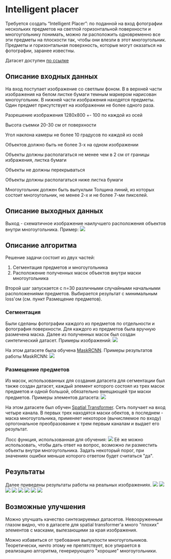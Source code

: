 # Intelligent placer

Требуется создать “Intelligent Placer”: по поданной на вход фотографии нескольких предметов на светлой горизонтальной поверхности и многоугольнику понимать, можно ли расположить одновременно все эти предметы на плоскости так, чтобы они влезли в этот многоугольник. Предметы и горизонтальная поверхность, которые могут оказаться на фотографии, заранее известны.

Датасет доступен [по ссылке](https://drive.google.com/drive/folders/1S8v9H-KkYi79BR8xtAnso5NMvi3FW8qq?usp=sharing)

## Описание входных данных

На вход поступает изображение со светлым фоном.
В в верхней части изображения на белом листке бумаги темным маркером нарисован многоугольник.
В нижней части изображения находятся предметы. Один предмет присутствует на изображении не более одного раза.

Разрешение изображения 1280x800 +- 100 по каждой из осей

Высота съемки 20-30 см от поверхности

Угол наклона камеры не более 10 градусов по каждой из осей

Объектов должно быть не более 3-х на одном изображении

Объекты должны располагаться не менее чем в 2 см от границы избражения, листка бумаги

Объекты не должны перекрываться

Объекты должны располагаться ниже листка бумаги

Многоугольник должен быть выпуклым
Толщина линий, из которых состоит многоугольник, не менее 2-х и не более 7-ми пикселей.

## Описание выходных данных
Выход - схематичное изображение наилучшего расположения объектов внутри многоугольника. Пример:
![](readme/draft_output.png)

## Описание алгоритма
Решение задачи состоит из двух частей:
1. Сегментация предметов и многоугольника
2. Расположение полученных масок объектов внутри маски многоугольника

Второй шаг запускается с n=30 различными случайными начальными расположениями предметов. Выбирается результат с минимальным loss'ом (см. пункт Размещение предметов). 

### Сегментация
Были сделаны фотографии каждого из предметов по отдельности и фотография поверхности.
Для каждого из предметов была вручную размечена маска.
Далее из полученных масок был создан синтетический датасет. Примеры изображений:
![](readme/segmentation_dataset_samples.png)

На этом датасете была обучена [MaskRCNN](https://arxiv.org/abs/1703.06870). Примеры результатов работы MaskRCNN:
![](readme/maskrcnn_results.png)

### Размещение предметов
Из масок, использованных для создания датасета для сегментации был также создан датасет, 
каждый элемент которого состоял из трех масок предметов и одной большой, обязательно вмещающей три маски предметов.
Примеры элементов датасета:
![](readme/placer_dataset_samples.png)

На этом датасете был обучен [Spatial Transformer](https://paperswithcode.com/paper/spatial-transformer-networks). 
Сеть получает на вход четыре канала. В первых трех находятся маски обектов, в последнем - маска многоугольника, 
применяет некоторое (вычисляемое по входу) ортогональное преобразование к трем первым каналам и выдает его результат.

Лосс функция, использованная для обучения:
![](readme/loss.png)
Её же можно использовать, чтобы дать ответ на вопрос, возможно ли разместить объекты внутри многоугольника. Задать некоторый порог, при значениях ошибки меньше которого ответом будет считаться "да".

## Результаты
Далее приведены результаты работы на реальных изображениях.
![](readme/result1.png)
![](readme/result2.png)
![](readme/result3.png)
![](readme/result4.png)
![](readme/result5.png)
![](readme/result6.png)
![](readme/result7.png)
![](readme/result8.png)

## Возможные улучшения
Можно улучшать качество синтезируемых датасетов. 
Невооруженным глазом видно, что в датасете для 
spatial transformer'а много "плохих" элементов с масками, вылезающими за края изображения.

Можно избавиться от требования выпуклости многоугольников. Теоретически, ничто этому не препятствует, все упирается в 
реализацию алгоритма, генерирующего "хорошие" многоугольники.